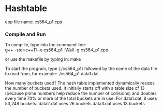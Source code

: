 # Hashtable
cpp file name: cs564_p1.cpp  
### Compile and Run
To complile, type into the command line:  
g++ -std=c++11 -o cs564_p1 -Wall -g cs564_p1.cpp

or use the makefile by typing in:
make

To start the program, type (./cs564_p1) followed by the name of the data file to read from, for example:
./cs564_p1 data1.dat

How many buckets used?
The hash table implemented dynamically resizes the number of buckets used. 
It initially starts off with a table size of 13 (because prime numbers help reduce the number of collisions)
and doubles every time 70% or more of the total buckets are in use. 
For data1.dat, it uses 53,248 buckets.
data2.dat uses 26 buckets
data3.dat uses 13 buckets

